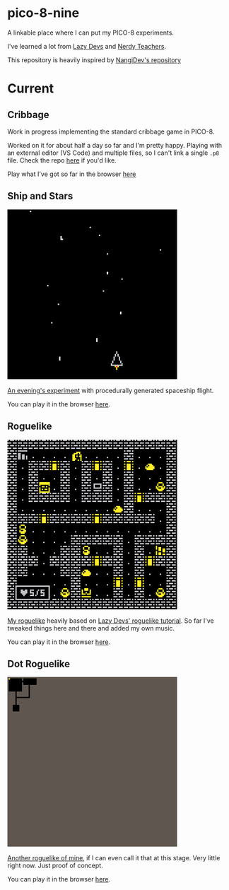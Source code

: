 # pico-8-nine
A linkable place where I can put my PICO-8 experiments.

I've learned a lot from [Lazy Devs](https://www.youtube.com/c/LazyDevs) and [Nerdy Teachers](https://nerdyteachers.com/).

This repository is heavily inspired by [NangiDev's repository](https://github.com/NangiDev/pico-8-projects)

# Current

## Cribbage

Work in progress implementing the standard cribbage game in PICO-8.

Worked on it for about half a day so far and I'm pretty happy. Playing with an external editor (VS Code) and multiple files, so I can't link a single `.p8` file. Check the repo [here](https://github.com/RegBl/pico-8-nine/tree/main/carts/cribbage) if you'd like.

Play what I've got so far in the browser [here](https://regbl.github.io/pico-8-nine/web-app/cribbage.html)

## Ship and Stars

![./gifs/shipstars.gif](./gifs/shipstars.gif?raw=true "Ship and Stars")

[An evening's experiment](./carts/shipstars.p8) with procedurally generated spaceship flight.

You can play it in the browser [here](https://regbl.github.io/pico-8-nine/web-app/shipstars.html).

## Roguelike

![./gifs/ytrogelike.gif](./gifs/ytroguelike.gif?raw=true "Roguelike")

[My roguelike](./carts/ytroguelike.p8) heavily based on [Lazy Devs' roguelike tutorial](https://youtube.com/playlist?list=PLea8cjCua_P3LL7J1Q9b6PJua0A-96uUS). So far I've tweaked things here and there and added my own music.

You can play it in the browser [here](https://regbl.github.io/pico-8-nine/web-app/ytroguelike.html).

## Dot Roguelike

![./gifs/dotroguelike.gif](./gifs/dotroguelike_0.gif?raw=true "Dot Roguelike")

[Another roguelike of mine](./carts/dotroguelike.p8), if I can even call it that at this stage. Very little right now. Just proof of concept.

You can play it in the browser [here](https://regbl.github.io/pico-8-nine/web-app/dotroguelike.html).